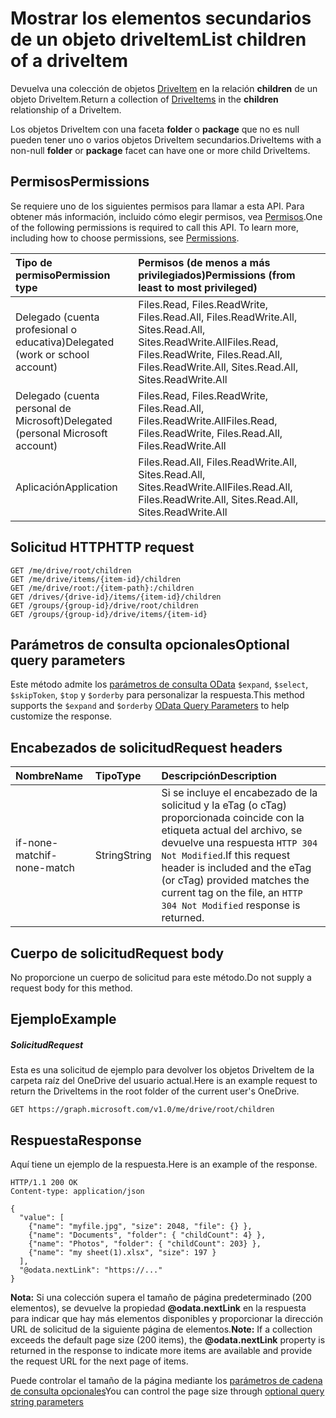 # <a name="list-children-of-a-driveitem"></a><span data-ttu-id="79582-101">Mostrar los elementos secundarios de un objeto driveItem</span><span class="sxs-lookup"><span data-stu-id="79582-101">List children of a driveItem</span></span>

<span data-ttu-id="79582-102">Devuelva una colección de objetos [DriveItem](../resources/driveitem.md) en la relación **children** de un objeto DriveItem.</span><span class="sxs-lookup"><span data-stu-id="79582-102">Return a collection of [DriveItems](../resources/driveitem.md) in the **children** relationship of a DriveItem.</span></span>

<span data-ttu-id="79582-103">Los objetos DriveItem con una faceta **folder** o **package** que no es null pueden tener uno o varios objetos DriveItem secundarios.</span><span class="sxs-lookup"><span data-stu-id="79582-103">DriveItems with a non-null **folder** or **package** facet can have one or more child DriveItems.</span></span>


## <a name="permissions"></a><span data-ttu-id="79582-104">Permisos</span><span class="sxs-lookup"><span data-stu-id="79582-104">Permissions</span></span>
<span data-ttu-id="79582-p101">Se requiere uno de los siguientes permisos para llamar a esta API. Para obtener más información, incluido cómo elegir permisos, vea [Permisos](../../../concepts/permissions_reference.md).</span><span class="sxs-lookup"><span data-stu-id="79582-p101">One of the following permissions is required to call this API. To learn more, including how to choose permissions, see [Permissions](../../../concepts/permissions_reference.md).</span></span>

|<span data-ttu-id="79582-107">Tipo de permiso</span><span class="sxs-lookup"><span data-stu-id="79582-107">Permission type</span></span>      | <span data-ttu-id="79582-108">Permisos (de menos a más privilegiados)</span><span class="sxs-lookup"><span data-stu-id="79582-108">Permissions (from least to most privileged)</span></span>              |
|:--------------------|:---------------------------------------------------------|
|<span data-ttu-id="79582-109">Delegado (cuenta profesional o educativa)</span><span class="sxs-lookup"><span data-stu-id="79582-109">Delegated (work or school account)</span></span> | <span data-ttu-id="79582-110">Files.Read, Files.ReadWrite, Files.Read.All, Files.ReadWrite.All, Sites.Read.All, Sites.ReadWrite.All</span><span class="sxs-lookup"><span data-stu-id="79582-110">Files.Read, Files.ReadWrite, Files.Read.All, Files.ReadWrite.All, Sites.Read.All, Sites.ReadWrite.All</span></span>    |
|<span data-ttu-id="79582-111">Delegado (cuenta personal de Microsoft)</span><span class="sxs-lookup"><span data-stu-id="79582-111">Delegated (personal Microsoft account)</span></span> | <span data-ttu-id="79582-112">Files.Read, Files.ReadWrite, Files.Read.All, Files.ReadWrite.All</span><span class="sxs-lookup"><span data-stu-id="79582-112">Files.Read, Files.ReadWrite, Files.Read.All, Files.ReadWrite.All</span></span>    |
|<span data-ttu-id="79582-113">Aplicación</span><span class="sxs-lookup"><span data-stu-id="79582-113">Application</span></span> | <span data-ttu-id="79582-114">Files.Read.All, Files.ReadWrite.All, Sites.Read.All, Sites.ReadWrite.All</span><span class="sxs-lookup"><span data-stu-id="79582-114">Files.Read.All, Files.ReadWrite.All, Sites.Read.All, Sites.ReadWrite.All</span></span> |

## <a name="http-request"></a><span data-ttu-id="79582-115">Solicitud HTTP</span><span class="sxs-lookup"><span data-stu-id="79582-115">HTTP request</span></span>
```http
GET /me/drive/root/children
GET /me/drive/items/{item-id}/children
GET /me/drive/root:/{item-path}:/children
GET /drives/{drive-id}/items/{item-id}/children
GET /groups/{group-id}/drive/root/children
GET /groups/{group-id}/drive/items/{item-id}
```

## <a name="optional-query-parameters"></a><span data-ttu-id="79582-116">Parámetros de consulta opcionales</span><span class="sxs-lookup"><span data-stu-id="79582-116">Optional query parameters</span></span>
<span data-ttu-id="79582-117">Este método admite los [parámetros de consulta OData](../../../concepts/query_parameters.md) `$expand`, `$select`, `$skipToken`, `$top` y `$orderby` para personalizar la respuesta.</span><span class="sxs-lookup"><span data-stu-id="79582-117">This method supports the `$expand` and `$orderby` [OData Query Parameters](../../../concepts/query_parameters.md) to help customize the response.</span></span>

## <a name="request-headers"></a><span data-ttu-id="79582-118">Encabezados de solicitud</span><span class="sxs-lookup"><span data-stu-id="79582-118">Request headers</span></span>

| <span data-ttu-id="79582-119">Nombre</span><span class="sxs-lookup"><span data-stu-id="79582-119">Name</span></span>          | <span data-ttu-id="79582-120">Tipo</span><span class="sxs-lookup"><span data-stu-id="79582-120">Type</span></span>   | <span data-ttu-id="79582-121">Descripción</span><span class="sxs-lookup"><span data-stu-id="79582-121">Description</span></span>                                                                                                                                              |
|:--------------|:-------|:---------------------------------------------------------------------------------------------------------------------------------------------------------|
| <span data-ttu-id="79582-122">if-none-match</span><span class="sxs-lookup"><span data-stu-id="79582-122">if-none-match</span></span> | <span data-ttu-id="79582-123">String</span><span class="sxs-lookup"><span data-stu-id="79582-123">String</span></span> | <span data-ttu-id="79582-124">Si se incluye el encabezado de la solicitud y la eTag (o cTag) proporcionada coincide con la etiqueta actual del archivo, se devuelve una respuesta `HTTP 304 Not Modified`.</span><span class="sxs-lookup"><span data-stu-id="79582-124">If this request header is included and the eTag (or cTag) provided matches the current tag on the file, an `HTTP 304 Not Modified` response is returned.</span></span> |

## <a name="request-body"></a><span data-ttu-id="79582-125">Cuerpo de solicitud</span><span class="sxs-lookup"><span data-stu-id="79582-125">Request body</span></span>
<span data-ttu-id="79582-126">No proporcione un cuerpo de solicitud para este método.</span><span class="sxs-lookup"><span data-stu-id="79582-126">Do not supply a request body for this method.</span></span>

## <a name="example"></a><span data-ttu-id="79582-127">Ejemplo</span><span class="sxs-lookup"><span data-stu-id="79582-127">Example</span></span>

##### <a name="request"></a><span data-ttu-id="79582-128">Solicitud</span><span class="sxs-lookup"><span data-stu-id="79582-128">Request</span></span>
<span data-ttu-id="79582-129">Esta es una solicitud de ejemplo para devolver los objetos DriveItem de la carpeta raíz del OneDrive del usuario actual.</span><span class="sxs-lookup"><span data-stu-id="79582-129">Here is an example request to return the DriveItems in the root folder of the current user's OneDrive.</span></span>

<!-- {
  "blockType": "request",
  "name": "get_children"
}-->
```http
GET https://graph.microsoft.com/v1.0/me/drive/root/children
```

## <a name="response"></a><span data-ttu-id="79582-130">Respuesta</span><span class="sxs-lookup"><span data-stu-id="79582-130">Response</span></span>

<span data-ttu-id="79582-131">Aquí tiene un ejemplo de la respuesta.</span><span class="sxs-lookup"><span data-stu-id="79582-131">Here is an example of the response.</span></span>
<!-- {
  "blockType": "response",
  "truncated": true,
  "@odata.type": "microsoft.graph.driveItem",
  "isCollection": true
} -->
```http
HTTP/1.1 200 OK
Content-type: application/json

{
  "value": [
    {"name": "myfile.jpg", "size": 2048, "file": {} },
    {"name": "Documents", "folder": { "childCount": 4} },
    {"name": "Photos", "folder": { "childCount": 203} },
    {"name": "my sheet(1).xlsx", "size": 197 }
  ],
  "@odata.nextLink": "https://..."
}
```

<span data-ttu-id="79582-132">**Nota:** Si una colección supera el tamaño de página predeterminado (200 elementos), se devuelve la propiedad **@odata.nextLink** en la respuesta para indicar que hay más elementos disponibles y proporcionar la dirección URL de solicitud de la siguiente página de elementos.</span><span class="sxs-lookup"><span data-stu-id="79582-132">**Note:** If a collection exceeds the default page size (200 items), the **@odata.nextLink** property is returned in the response to indicate more items are available and provide the request URL for the next page of items.</span></span>

<span data-ttu-id="79582-133">Puede controlar el tamaño de la página mediante los [parámetros de cadena de consulta opcionales](http://developer.microsoft.com/en-us/graph/docs/overview/query_parameters)</span><span class="sxs-lookup"><span data-stu-id="79582-133">You can control the page size through [optional query string parameters](http://developer.microsoft.com/en-us/graph/docs/overview/query_parameters)</span></span>

<!-- uuid: 8fcb5dbc-d5aa-4681-8e31-b001d5168d79
2015-10-25 14:57:30 UTC -->
<!-- {
  "type": "#page.annotation",
  "description": "List the children of an item.",
  "keywords": "list,children,collection",
  "section": "documentation",
  "tocPath": "OneDrive/DriveItem/List children"
} -->
